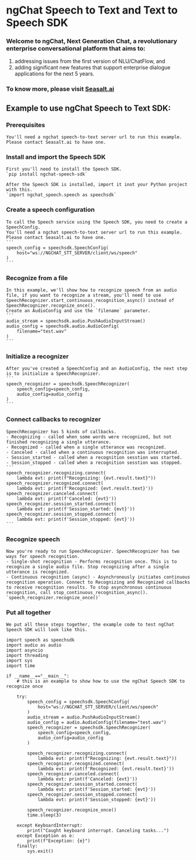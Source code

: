 # ngChat Speech to Text and Text to Speech SDK

### Welcome to ngChat, Next Generation Chat, a revolutionary enterprise conversational platform that aims to:

1. addressing issues from the first version of NLU/ChatFlow, and
2. adding significant new features that support enterprise dialogue applications for the next 5 years.

### To know more, please visit [Seasalt.ai](https://seasalt.ai/)

## Example to use ngChat Speech to Text SDK:

### Prerequisites
    You'll need a ngchat speech-to-text server url to run this example. Please contact Seasalt.ai to have one.

### Install and import the Speech SDK
    First you'll need to install the Speech SDK.
    `pip install ngchat-speech-sdk`

    After the Speech SDK is installed, import it inot your Python project with this.
    `import ngchat_speech.speech as speechsdk`

### Create a speech configuration
    To call the Speech service using the Speech SDK, you need to create a SpeechConfig.
    You'll need a ngchat speech-to-text server url to run this example. Please contact Seasalt.ai to have one.
    ```
    speech_config = speechsdk.SpeechConfig(
        host="ws://NGCHAT_STT_SERVER/client/ws/speech"
    )
    ```

### Recognize from a file
    In this example, we'll show how to recognize speech from an audio file, if you want to recognize a stream, you'll need to use SpeechRecognizer.start_continuous_recognition_async() instead of SpeechRecognizer.recognize_once().
    Create an AudioConfig and use the `filename` parameter.
    ```
    audio_stream = speechsdk.audio.PushAudioInputStream()
    audio_config = speechsdk.audio.AudioConfig(
        filename="test.wav"
    )
    ```

### Initialize a recognizer
    After you've created a SpeechConfig and an AudioConfig, the next step is to initialize a SpeechRecognizer.
    ```
    speech_recognizer = speechsdk.SpeechRecognizer(
        speech_config=speech_config,
        audio_config=audio_config
    )
    ```

### Connect callbacks to recognizer
    SpeechRecognizer has 5 kinds of callbacks.
    - Recognizing - called when some words were recognized, but not finished recognizing a single utterance.
    - Recognized - called when a single utterance was recognized.
    - Canceled - called when a continuous recognition was interrupted.
    - Session_started - called when a recognition sesstion was started.
    - Session_stopped - called when a recognition sesstion was stopped.
    ```
    speech_recognizer.recognizing.connect(
        lambda evt: print(f"Recognizing: {evt.result.text}"))
    speech_recognizer.recognized.connect(
        lambda evt: print(f'Recognized: {evt.result.text}'))
    speech_recognizer.canceled.connect(
        lambda evt: print(f'Canceled: {evt}'))
    speech_recognizer.session_started.connect(
        lambda evt: print(f'Session_started: {evt}'))
    speech_recognizer.session_stopped.connect(
        lambda evt: print(f'Session_stopped: {evt}'))
    ```

### Recognize speech
    Now you're ready to run SpeechRecognizer. SpeechRecognizer has two ways for speech recognition.
    - Single-shot recognition - Performs recognition once. This is to recognize a single audio file. Stop recognizing after a single utterance is recognized.
    - Continuous recognition (async) - Asynchronously initiates continuous recognition operation. Connect to Recognizing and Recognized callbacks to receive recognition results. To stop asynchronous continuous recognition, call stop_continuous_recognition_async().
    `speech_recognizer.recognize_once()`

### Put all together
    We put all these steps together, the example code to test ngChat Speech SDK will look like this.
```
import speech as speechsdk
import audio as audio
import asyncio
import threading
import sys
import time

if __name__=="__main__":
    # this is an example to show how to use the ngChat Speech SDK to recognize once

    try:
        speech_config = speechsdk.SpeechConfig(
            host="ws://NGCHAT_STT_SERVER/client/ws/speech"
        )
        audio_stream = audio.PushAudioInputStream()
        audio_config = audio.AudioConfig(filename="test.wav")
        speech_recognizer = speechsdk.SpeechRecognizer(
            speech_config=speech_config,
            audio_config=audio_config
        )

        speech_recognizer.recognizing.connect(
            lambda evt: print(f"Recognizing: {evt.result.text}"))
        speech_recognizer.recognized.connect(
            lambda evt: print(f'Recognized: {evt.result.text}'))
        speech_recognizer.canceled.connect(
            lambda evt: print(f'Canceled: {evt}'))
        speech_recognizer.session_started.connect(
            lambda evt: print(f'Session_started: {evt}'))
        speech_recognizer.session_stopped.connect(
            lambda evt: print(f'Session_stopped: {evt}'))

        speech_recognizer.recognize_once()
        time.sleep(3)

    except KeyboardInterrupt:
        print("Caught keyboard interrupt. Canceling tasks...")
    except Exception as e:
        print(f"Exception: {e}")
    finally:
        sys.exit()
```
